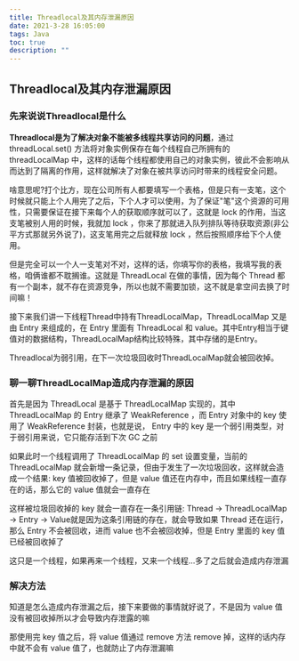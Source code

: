 ```yaml
---
title: Threadlocal及其内存泄漏原因
date: 2021-3-28 16:05:00
tags: Java
toc: true
description: ""
---
```






## Threadlocal及其内存泄漏原因

### 先来说说Threadlocal是什么

**Threadlocal是为了解决对象不能被多线程共享访问的问题**，通过 threadLocal.set() 方法将对象实例保存在每个线程自己所拥有的 threadLocalMap 中，这样的话每个线程都使用自己的对象实例，彼此不会影响从而达到了隔离的作用，这样就解决了对象在被共享访问时带来的线程安全问题。

啥意思呢?打个比方，现在公司所有人都要填写一个表格，但是只有一支笔，这个时候就只能上个人用完了之后，下个人才可以使用，为了保证"笔"这个资源的可用性，只需要保证在接下来每个人的获取顺序就可以了，这就是 lock 的作用，当这支笔被别人用的时候，我就加 lock ，你来了那就进入队列排队等待获取资源(非公平方式那就另外说了)，这支笔用完之后就释放 lock ，然后按照顺序给下个人使用。

但是完全可以一个人一支笔对不对，这样的话，你填写你的表格，我填写我的表格，咱俩谁都不耽搁谁。这就是 ThreadLocal 在做的事情，因为每个 Thread 都有一个副本，就不存在资源竞争，所以也就不需要加锁，这不就是拿空间去换了时间嘛！

接下来我们讲一下线程Thread中持有ThreadLocalMap，ThreadLocalMap 又是由 Entry 来组成的，在 Entry 里面有 ThreadLocal 和 value。其中Entry相当于键值对的数据结构，ThreadLocalMap结构比较特殊，其中存储的是Entry。

Threadlocal为弱引用，在下一次垃圾回收时ThreadLocalMap就会被回收掉。



### 聊一聊ThreadLocalMap造成内存泄漏的原因

首先是因为 ThreadLocal 是基于 ThreadLocalMap 实现的，其中 ThreadLocalMap 的 Entry 继承了 WeakReference ，而 Entry 对象中的 key 使用了 WeakReference 封装，也就是说， Entry 中的 key 是一个弱引用类型，对于弱引用来说，它只能存活到下次 GC 之前

如果此时一个线程调用了 ThreadLocalMap 的 set 设置变量，当前的 ThreadLocalMap 就会新增一条记录，但由于发生了一次垃圾回收，这样就会造成一个结果: key 值被回收掉了，但是 value 值还在内存中，而且如果线程一直存在的话，那么它的 value 值就会一直存在

这样被垃圾回收掉的 key 就会一直存在一条引用链: Thread -> ThreadLocalMap -> Entry -> Value就是因为这条引用链的存在，就会导致如果 Thread 还在运行，那么 Entry 不会被回收，进而 value 也不会被回收掉，但是 Entry 里面的 key 值已经被回收掉了

这只是一个线程，如果再来一个线程，又来一个线程…多了之后就会造成内存泄漏



### 解决方法

知道是怎么造成内存泄漏之后，接下来要做的事情就好说了，不是因为 value 值没有被回收掉所以才会导致内存泄露的嘛

那使用完 key 值之后，将 value 值通过 remove 方法 remove 掉，这样的话内存中就不会有 value 值了，也就防止了内存泄漏嘛
